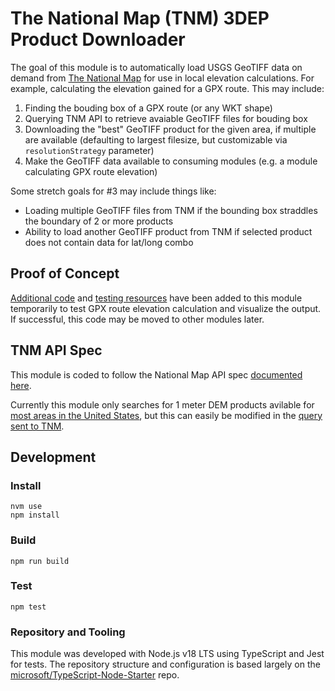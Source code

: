 # The National Map (TNM) 3DEP Product Downloader

The goal of this module is to automatically load USGS GeoTIFF data on demand from [The National Map](https://apps.nationalmap.gov/) for use in local elevation calculations. For example, calculating the elevation gained for a GPX route. This may include:

1. Finding the bouding box of a GPX route (or any WKT shape)
2. Querying TNM API to retrieve avaiable GeoTIFF files for bouding box
3. Downloading the "best" GeoTIFF product for the given area, if multiple are available (defaulting to largest filesize, but customizable via `resolutionStrategy` parameter)
4. Make the GeoTIFF data available to consuming modules (e.g. a module calculating GPX route elevation)

Some stretch goals for #3 may include things like:

- Loading multiple GeoTIFF files from TNM if the bounding box straddles the boundary of 2 or more products
- Ability to load another GeoTIFF product from TNM if selected product does not contain data for lat/long combo

## Proof of Concept

[Additional code](./test/integration/elevation.test.ts) and [testing resources](./test/resources/) have been added to this module temporarily to test GPX route elevation calculation and visualize the output. If successful, this code may be moved to other modules later.

## TNM API Spec

This module is coded to follow the National Map API spec [documented here](https://apps.nationalmap.gov/help/documents/TNMAccessAPIDocumentation/TNMAccessAPIDocumentation.pdf). 

Currently this module only searches for 1 meter DEM products avilable for [most areas in the United States](https://index.nationalmap.gov/arcgis/rest/services/3DEPElevationIndex/MapServer/export?bbox=-15457537.49599047%2C2730261.224595605%2C-5693165.75473151%2C6428590.40114459&bboxSR=102100&imageSR=102100&size=1497%2C567&dpi=144&format=png32&transparent=true&layers=show%3A1&f=image), but this can easily be modified in the [query sent to TNM](https://github.com/tcallsen/tnm-3dep-downloader/blob/main/src/api.ts#L60).

## Development

### Install

```
nvm use
npm install
```

### Build

```
npm run build
```

### Test

```
npm test
```

### Repository and Tooling

This module was developed with Node.js v18 LTS using TypeScript and Jest for tests. The repository structure and configuration is based largely on the [microsoft/TypeScript-Node-Starter](https://github.com/microsoft/TypeScript-Node-Starter/tree/master) repo.